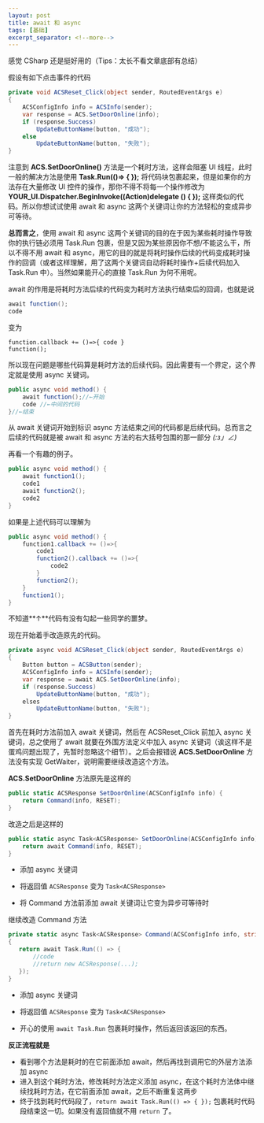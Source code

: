 ```yaml
---
layout: post
title: await 和 async
tags: [基础]
excerpt_separator: <!--more-->
---
```


感觉 CSharp 还是挺好用的（Tips：太长不看文章底部有总结）

<!--more-->

假设有如下点击事件的代码

```c#
private void ACSReset_Click(object sender, RoutedEventArgs e)
{
    ACSConfigInfo info = ACSInfo(sender);
    var response = ACS.SetDoorOnline(info);
    if (response.Success)
        UpdateButtonName(button, "成功");
    else
        UpdateButtonName(button, "失败");
}
```

注意到 **ACS.SetDoorOnline()**  方法是一个耗时方法，这样会阻塞 UI 线程，此时一般的解决方法是使用 **Task.Run(()=> { });** 将代码块包裹起来，但是如果你的方法存在大量修改 UI 控件的操作，那你不得不将每一个操作修改为 **YOUR_UI.Dispatcher.BeginInvoke((Action)delegate () { });** 这样类似的代码。所以你想试试使用 await 和 async 这两个关键词让你的方法轻松的变成异步可等待。

**总而言之**，使用 await 和 async 这两个关键词的目的在于因为某些耗时操作导致你的执行链必须用 Task.Run 包裹，但是又因为某些原因你不想/不能这么干，所以不得不用 await 和 async，用它的目的就是将耗时操作后续的代码变成耗时操作的回调（或者这样理解，用了这两个关键词自动将耗时操作+后续代码加入 Task.Run 中）。当然如果能开心的直接 Task.Run 为何不用呢。

await 的作用是将耗时方法后续的代码变为耗时方法执行结束后的回调，也就是说

```c#
await function();
code
```

变为

```
function.callback += ()=>{ code }
function();
```

所以现在问题是哪些代码算是耗时方法的后续代码。因此需要有一个界定，这个界定就是使用 async 关键词。

```c#
public async void method() {
    await function();//←开始
    code //←中间的代码
}//←结束
```

从 await 关键词开始到标识 async 方法结束之间的代码都是后续代码。总而言之后续的代码就是被 await 和 async 方法的右大括号包围的那一部分 _(:з」∠)_

再看一个有趣的例子。

```c#
public async void method() {
    await function1();
    code1 
    await function2();
    code2 
}
```

如果是上述代码可以理解为

```c#
public async void method() {
	function1.callback += ()=>{
		code1 
		function2().callback += ()=>{
			code2 
		}
		function2();
	}
	function1();
}
```

不知道**↑**代码有没有勾起一些同学的噩梦。

现在开始着手改造原先的代码。

```c#
private async void ACSReset_Click(object sender, RoutedEventArgs e)
{
    Button button = ACSButton(sender);
    ACSConfigInfo info = ACSInfo(sender);
    var response = await ACS.SetDoorOnline(info);
    if (response.Success)
        UpdateButtonName(button, "成功");
    elses
        UpdateButtonName(button, "失败");
}
```

首先在耗时方法前加入 await 关键词，然后在 ACSReset_Click 前加入 async 关键词，总之使用了 await 就要在外围方法定义中加入 async 关键词（诶这样不是蛋鸡问题出现了，先暂时忽略这个细节）。之后会报错说 **ACS.SetDoorOnline** 方法没有实现 GetWaiter，说明需要继续改造这个方法。

 **ACS.SetDoorOnline** 方法原先是这样的

```c#
public static ACSResponse SetDoorOnline(ACSConfigInfo info) {
	return Command(info, RESET);
}
```

改造之后是这样的

```c#
public static async Task<ACSResponse> SetDoorOnline(ACSConfigInfo info) {
	return await Command(info, RESET);
}
```

- 添加 async 关键词
- 将返回值 `ACSResponse` 变为 `Task<ACSResponse>`

- 将 Command 方法前添加 await 关键词让它变为异步可等待时

继续改造 Command 方法

 ```c#
private static async Task<ACSResponse> Command(ACSConfigInfo info, string status)
{
    return await Task.Run(() => {
        //code
        //return new ACSResponse(...);
    });
}
 ```

- 添加 async 关键词
- 将返回值 `ACSResponse` 变为 `Task<ACSResponse>`

- 开心的使用 `await Task.Run` 包裹耗时操作，然后返回该返回的东西。

**反正流程就是**

- 看到哪个方法是耗时的在它前面添加 await，然后再找到调用它的外层方法添加 async
- 进入到这个耗时方法，修改耗时方法定义添加 async，在这个耗时方法体中继续找耗时方法，在它前面添加 await，之后不断重复这两步
- 终于找到耗时代码段了，`return await Task.Run(() => { });`  包裹耗时代码段结束这一切。如果没有返回值就不用 `return` 了。